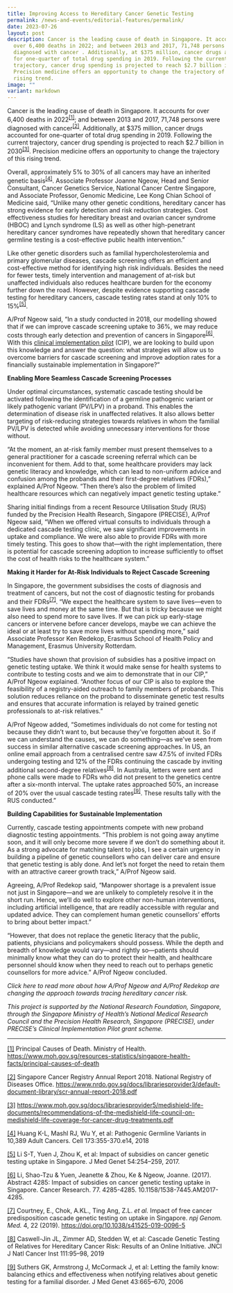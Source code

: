 ```yaml
---
title: Improving Access to Hereditary Cancer Genetic Testing
permalink: /news-and-events/editorial-features/permalink/
date: 2023-07-26
layout: post
description: Cancer is the leading cause of death in Singapore. It accounts for
  over 6,400 deaths in 2022; and between 2013 and 2017, 71,748 persons were
  diagnosed with cancer . Additionally, at $375 million, cancer drugs accounted
  for one-quarter of total drug spending in 2019. Following the current
  trajectory, cancer drug spending is projected to reach $2.7 billion in 2030 .
  Precision medicine offers an opportunity to change the trajectory of this
  rising trend.
image: ""
variant: markdown
---
```

Cancer is the leading cause of death in Singapore. It accounts for over 6,400 deaths in 2022<sup>[\[1\]](applewebdata://F77A6A8D-C926-49FE-A447-02164DB249E9#_ftn1)</sup>; and between 2013 and 2017, 71,748 persons were diagnosed with cancer<sup>[\[2\]](applewebdata://F77A6A8D-C926-49FE-A447-02164DB249E9#_ftn2)</sup>. Additionally,&nbsp;at $375 million, cancer drugs accounted for one-quarter of total drug spending in 2019. Following the current trajectory, cancer drug spending is projected to reach $2.7 billion in 2030<sup>[\[3\]](applewebdata://F77A6A8D-C926-49FE-A447-02164DB249E9#_ftn3)</sup>.&nbsp;Precision medicine offers an opportunity to change the trajectory of this rising trend.

Overall, approximately 5% to 30% of all cancers may have an inherited genetic basis<sup>[\[4\]](applewebdata://F77A6A8D-C926-49FE-A447-02164DB249E9#_ftn4)</sup>. Associate Professor Joanne Ngeow, Head and Senior Consultant, Cancer Genetics Service, National Cancer Centre Singapore, and Associate Professor, Genomic Medicine, Lee Kong Chian School of Medicine said, “Unlike many other genetic conditions, hereditary cancer has strong evidence for early detection and risk reduction strategies. Cost effectiveness studies for hereditary breast and ovarian cancer syndrome (HBOC) and Lynch syndrome (LS) as well as other high-penetrant hereditary cancer syndromes have repeatedly shown that hereditary cancer germline testing is a cost-effective public health intervention.”

Like other genetic disorders such as familial hypercholesterolemia and primary glomerular diseases, cascade screening offers an efficient and cost-effective method for identifying high risk individuals. Besides the need for fewer tests, timely intervention and management of at-risk but unaffected individuals also reduces healthcare burden for the economy further down the road. However, despite evidence supporting cascade testing for hereditary cancers, cascade testing rates stand at only 10% to 15%<sup>[\[5\]](applewebdata://F77A6A8D-C926-49FE-A447-02164DB249E9#_ftn5)</sup>.

A/Prof Ngeow said, “In a study conducted in 2018, our modelling showed that if we can improve cascade screening uptake to 36%, we may reduce costs through early detection and prevention of cancers in Singapore<sup>[\[6\]](applewebdata://F77A6A8D-C926-49FE-A447-02164DB249E9#_ftn6)</sup>. With this&nbsp;[clinical implementation pilot](https://www.npm.sg/cip/)&nbsp;(CIP), we are looking to build upon this knowledge and answer the question: what strategies will allow us to overcome barriers for cascade screening and improve adoption rates for a financially sustainable implementation in Singapore?”

**Enabling More Seamless Cascade Screening Processes**

Under optimal circumstances, systematic cascade testing should be activated following the identification of a germline pathogenic variant or likely pathogenic variant (PV/LPV) in a proband. This enables the determination of disease risk in unaffected relatives. It also allows better targeting of risk-reducing strategies towards relatives in whom the familial PV/LPV is detected while avoiding unnecessary interventions for those without.&nbsp;  
  
“At the moment, an at-risk family member must present themselves to a general practitioner for a cascade screening referral which can be inconvenient for them. Add to that, some healthcare providers may lack genetic literacy and knowledge, which can lead to non-uniform advice and confusion among the probands and their first-degree relatives (FDRs),” explained A/Prof Ngeow. “Then there’s also the problem of limited healthcare resources which can negatively impact genetic testing uptake.”

Sharing initial findings from a recent Resource Utilisation Study (RUS) funded by the Precision Health Research, Singapore (PRECISE), A/Prof Ngeow said, “When we offered virtual consults to individuals through a dedicated cascade testing clinic, we saw significant improvements in uptake and compliance. We were also able to provide FDRs with more timely testing. This goes to show that—with the right implementation, there is potential for cascade screening adoption to increase sufficiently to offset the cost of health risks to the healthcare system.”

**Making it Harder for At-Risk Individuals to Reject Cascade Screening**&nbsp;

In Singapore, the government subsidises the costs of diagnosis and treatment of cancers, but not the cost of diagnostic testing for probands and their FDRs<sup>[\[7\]](applewebdata://F77A6A8D-C926-49FE-A447-02164DB249E9#_ftn7)</sup>. “We expect the healthcare system to save lives—even to save lives and money at the same time. But that is tricky because we might also need to spend more to save lives. If we can pick up early-stage cancers or intervene before cancer develops, maybe we can achieve the ideal or at least try to save more lives without spending more,” said Associate Professor Ken Redekop, Erasmus School of Health Policy and Management, Erasmus University Rotterdam.

“Studies have shown that provision of subsidies has a positive impact on genetic testing uptake. We think it would make sense for health systems to contribute to testing costs and we aim to demonstrate that in our CIP,” A/Prof Ngeow explained. “Another focus of our CIP is also to explore the feasibility of a registry-aided outreach to family members of probands. This solution reduces reliance on the proband to disseminate genetic test results and ensures that accurate information is relayed by trained genetic professionals to at-risk relatives.”

A/Prof Ngeow added, “Sometimes individuals do not come for testing not because they didn’t want to, but because they’ve forgotten about it. So if we can understand the causes, we can do something—as we’ve seen from success in similar alternative cascade screening approaches. In US, an online email approach from a centralised centre saw 47.5% of invited FDRs undergoing testing and 12% of the FDRs continuing the cascade by inviting additional second-degree relatives<sup>[\[8\]](applewebdata://F77A6A8D-C926-49FE-A447-02164DB249E9#_ftn8)</sup>. In Australia, letters were sent and phone calls were made to FDRs who did not present to the genetics centre after a six-month interval. The uptake rates approached 50%, an increase of 20% over the usual cascade testing rates<sup>[\[9\]](applewebdata://F77A6A8D-C926-49FE-A447-02164DB249E9#_ftn9)</sup>. These results tally with the RUS conducted.”

**Building Capabilities for Sustainable Implementation**

Currently, cascade testing appointments compete with new proband diagnostic testing appointments. “This problem is not going away anytime soon, and it will only become more severe if we don’t do something about it. As a strong advocate for matching talent to jobs, I see a certain urgency in building a pipeline of genetic counsellors who can deliver care and ensure that genetic testing is ably done. And let’s not forget the need to retain them with an attractive career growth track,” A/Prof Ngeow said.

Agreeing, A/Prof Redekop said, “Manpower shortage is a prevalent issue not just in Singapore—and we are unlikely to completely resolve it in the short run. Hence, we’ll do well to explore other non-human interventions, including artificial intelligence, that are readily accessible with regular and updated advice. They can complement human genetic counsellors’ efforts to bring about better impact.”

“However, that does not replace the genetic literacy that the public, patients, physicians and policymakers should possess. While the depth and breadth of knowledge would vary—and rightly so—patients should minimally know what they can do to protect their health, and healthcare personnel should know when they need to reach out to perhaps genetic counsellors for more advice.” A/Prof Ngeow concluded.

_Click&nbsp;here&nbsp;to read more about how A/Prof Ngeow and A/Prof Redekop are changing the approach towards tracing hereditary cancer risk._&nbsp;

_This project is supported by the National Research Foundation, Singapore, through the Singapore Ministry of Health’s National Medical Research Council and the Precision Health Research, Singapore (PRECISE), under PRECISE’s Clinical Implementation Pilot grant scheme._

  

* * *

[\[1\]](applewebdata://F77A6A8D-C926-49FE-A447-02164DB249E9#_ftnref1)&nbsp;Principal Causes of Death. Ministry of Health. https://www.moh.gov.sg/resources-statistics/singapore-health-facts/principal-causes-of-death

[\[2\]](applewebdata://F77A6A8D-C926-49FE-A447-02164DB249E9#_ftnref2)&nbsp;Singapore Cancer Registry Annual Report 2018.&nbsp;National Registry of Diseases Office. https://www.nrdo.gov.sg/docs/librariesprovider3/default-document-library/scr-annual-report-2018.pdf

[\[3\]](applewebdata://F77A6A8D-C926-49FE-A447-02164DB249E9#_ftnref3)&nbsp;https://www.moh.gov.sg/docs/librariesprovider5/medishield-life-documents/recommendations-of-the-medishield-life-council-on-medishield-life-coverage-for-cancer-drug-treatments.pdf

[\[4\]](applewebdata://F77A6A8D-C926-49FE-A447-02164DB249E9#_ftnref4)&nbsp;Huang K-L, Mashl RJ, Wu Y, et al: Pathogenic Germline Variants in 10,389 Adult Cancers. Cell 173:355-370.e14, 2018&nbsp;

[\[5\]](applewebdata://F77A6A8D-C926-49FE-A447-02164DB249E9#_ftnref5)&nbsp;Li S-T, Yuen J, Zhou K, et al: Impact of subsidies on cancer genetic testing uptake in Singapore. J Med Genet 54:254–259, 2017.

[\[6\]](applewebdata://F77A6A8D-C926-49FE-A447-02164DB249E9#_ftnref6)&nbsp;Li, Shao-Tzu &amp; Yuen, Jeanette &amp; Zhou, Ke &amp; Ngeow, Joanne. (2017). Abstract 4285: Impact of subsidies on cancer genetic testing uptake in Singapore. Cancer Research. 77. 4285-4285. 10.1158/1538-7445.AM2017-4285.

[\[7\]](applewebdata://F77A6A8D-C926-49FE-A447-02164DB249E9#_ftnref7)&nbsp;Courtney, E., Chok, A.KL., Ting Ang, Z.L.&nbsp;_et al._&nbsp;Impact of free cancer predisposition cascade genetic testing on uptake in Singapore.&nbsp;_npj Genom. Med._&nbsp;4, 22 (2019). https://doi.org/10.1038/s41525-019-0096-5

[\[8\]](applewebdata://F77A6A8D-C926-49FE-A447-02164DB249E9#_ftnref8)&nbsp;Caswell-Jin JL, Zimmer AD, Stedden W, et al: Cascade Genetic Testing of Relatives for Hereditary Cancer Risk: Results of an Online Initiative. JNCI J Natl Cancer Inst 111:95–98, 2019

[\[9\]](applewebdata://F77A6A8D-C926-49FE-A447-02164DB249E9#_ftnref9)&nbsp;Suthers GK, Armstrong J, McCormack J, et al: Letting the family know: balancing ethics and effectiveness when notifying relatives about genetic testing for a familial disorder. J Med Genet 43:665–670, 2006